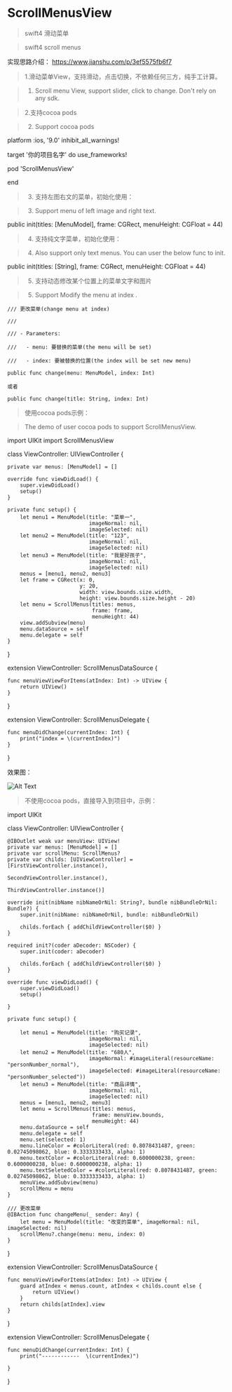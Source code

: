# ScrollMenusView
>swift4 滑动菜单

>swift4 scroll menus

实现思路介绍：
https://www.jianshu.com/p/3ef5575fb6f7

 >1.滑动菜单View，支持滑动，点击切换，不依赖任何三方，纯手工计算。
 
 >1. Scroll menu View, support slider, click to change. Don't rely on any sdk. 
 
 >2.支持cocoa pods
 
 >2. Support cocoa pods
 
platform :ios, '9.0'
inhibit_all_warnings!

target '你的项目名字' do
    use_frameworks!

pod 'ScrollMenusView'

end

>3. 支持左图右文的菜单，初始化使用：

>3. Support menu of left image and right text.
 
 public init(titles: [MenuModel], frame: CGRect, menuHeight: CGFloat = 44) 
 
>4. 支持纯文字菜单，初始化使用：

>4. Also support only text menus. You can user the below func to init.

 public init(titles: [String], frame: CGRect, menuHeight: CGFloat = 44) 
 
>5. 支持动态修改某个位置上的菜单文字和图片

>5. Support Modify the menu at index .
 
    /// 更改菜单(change menu at index)
    
    ///
    
    /// - Parameters:
    
    ///   - menu: 要替换的菜单(the menu will be set)
    
    ///   - index: 要被替换的位置(the index will be set new menu)
    
    public func change(menu: MenuModel, index: Int)
    
    或者
    
    public func change(title: String, index: Int)
    

>使用cocoa pods示例：

>The demo of user cocoa pods to support ScrollMenusView.

import UIKit
import ScrollMenusView

class ViewController: UIViewController {
    
    private var menus: [MenuModel] = []

    override func viewDidLoad() {
        super.viewDidLoad()
        setup()
    }

    private func setup() {
        let menu1 = MenuModel(title: "菜单一",
                              imageNormal: nil,
                              imageSelected: nil)
        let menu2 = MenuModel(title: "123",
                              imageNormal: nil,
                              imageSelected: nil)
        let menu3 = MenuModel(title: "我是好孩子",
                              imageNormal: nil,
                              imageSelected: nil)
        menus = [menu1, menu2, menu3]
        let frame = CGRect(x: 0,
                           y: 20,
                           width: view.bounds.size.width,
                           height: view.bounds.size.height - 20)
        let menu = ScrollMenus(titles: menus,
                               frame: frame,
                               menuHeight: 44)
        view.addSubview(menu)
        menu.dataSource = self
        menu.delegate = self
    }
}

extension ViewController: ScrollMenusDataSource {
    
    func menuViewViewForItems(atIndex: Int) -> UIView {
        return UIView()
    }
}

extension ViewController: ScrollMenusDelegate {
    
    func menuDidChange(currentIndex: Int) {
        print("index = \(currentIndex)")
    }
}


效果图：


![Alt Text](https://github.com/weiman152/ScrollMenusView/blob/master/screenShots/1111.png)


>不使用cocoa pods，直接导入到项目中，示例：

import UIKit

class ViewController: UIViewController {
    
    @IBOutlet weak var menuView: UIView!
    private var menus: [MenuModel] = []
    private var scrollMenu: ScrollMenus?
    private var childs: [UIViewController] = [FirstViewController.instance(),
                                              SecondViewController.instance(),
                                              ThirdViewController.instance()]
    
    override init(nibName nibNameOrNil: String?, bundle nibBundleOrNil: Bundle?) {
        super.init(nibName: nibNameOrNil, bundle: nibBundleOrNil)
        
        childs.forEach { addChildViewController($0) }
    }
    
    required init?(coder aDecoder: NSCoder) {
        super.init(coder: aDecoder)
        
        childs.forEach { addChildViewController($0) }
    }
    
    override func viewDidLoad() {
        super.viewDidLoad()
        setup()
        
    }
    
    private func setup() {
        
        let menu1 = MenuModel(title: "购买记录",
                              imageNormal: nil,
                              imageSelected: nil)
        let menu2 = MenuModel(title: "680人",
                              imageNormal: #imageLiteral(resourceName: "personNumber_normal"),
                              imageSelected: #imageLiteral(resourceName: "personNumber_selected"))
        let menu3 = MenuModel(title: "商品详情",
                              imageNormal: nil,
                              imageSelected: nil)
        menus = [menu1, menu2, menu3]
        let menu = ScrollMenus(titles: menus,
                               frame: menuView.bounds,
                               menuHeight: 44)
        menu.dataSource = self
        menu.delegate = self
        menu.set(selected: 1)
        menu.lineColor = #colorLiteral(red: 0.8078431487, green: 0.02745098062, blue: 0.3333333433, alpha: 1)
        menu.textColor = #colorLiteral(red: 0.6000000238, green: 0.6000000238, blue: 0.6000000238, alpha: 1)
        menu.textSeletedColor = #colorLiteral(red: 0.8078431487, green: 0.02745098062, blue: 0.3333333433, alpha: 1)
        menuView.addSubview(menu)
        scrollMenu = menu
    }
    
    /// 更改菜单
    @IBAction func changeMenu(_ sender: Any) {
        let menu = MenuModel(title: "改变的菜单", imageNormal: nil, imageSelected: nil)
        scrollMenu?.change(menu: menu, index: 0)
    }
    
}

extension ViewController: ScrollMenusDataSource {
    
    func menuViewViewForItems(atIndex: Int) -> UIView {
        guard atIndex < menus.count, atIndex < childs.count else {
            return UIView()
        }
        return childs[atIndex].view
    }
}

extension ViewController: ScrollMenusDelegate {
    
    func menuDidChange(currentIndex: Int) {
        print("------------  \(currentIndex)")
        
    }
}

